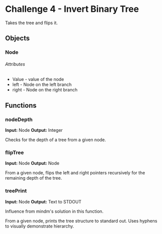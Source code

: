 # Challenge 4 - Invert Binary Tree

Takes the tree and flips it.

## Objects 

### Node

###### Attributes

* Value - value of the node
* left - Node on the left branch
* right - Node on the right branch

## Functions

### nodeDepth

**Input:** Node
**Output:** Integer

Checks for the depth of a tree from a given node.

### flipTree

**Input:** Node
**Output:** Node

From a given node, flips the left and right pointers recursively for the remaining depth of the tree.

### treePrint

**Input:** Node
**Output:** Text to STDOUT

Influence from mindm's solution in this function.

From a given node, prints the tree structure to standard out. Uses hyphens to visually demonstrate hierarchy.